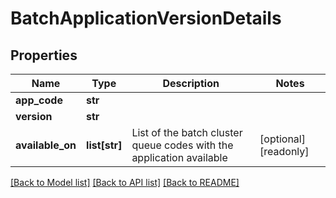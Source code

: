 # BatchApplicationVersionDetails

## Properties
Name | Type | Description | Notes
------------ | ------------- | ------------- | -------------
**app_code** | **str** |  | 
**version** | **str** |  | 
**available_on** | **list[str]** | List of the batch cluster queue codes with the application available | [optional] [readonly] 

[[Back to Model list]](../README.md#documentation-for-models) [[Back to API list]](../README.md#documentation-for-api-endpoints) [[Back to README]](../README.md)



